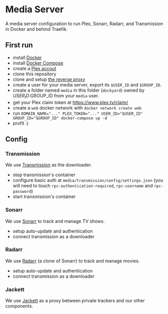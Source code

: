 # Media Server

A media server configuration to run Plex, Sonarr, Radarr, and Transmission in Docker and behind Traefik.


## First run

- install [Docker](https://www.docker.com/)
- install [Docker Compose](https://docs.docker.com/compose/)
- create a [Plex accout](https://www.plex.tv/)
- clone this repository
- clone and setup [the reverse proxy](https://github.com/hkaj/reverse_proxy)
- create a user for your media server, export its `$USER_ID` and `$GROUP_ID`.
- create a folder named `media` in this folder (`dockyard`) owned by $USER_ID:$GROUP_ID from your `media` user.
- get your Plex claim token at https://www.plex.tv/claim/
- create a `web` docker network with `docker network create web`
- run `DOMAIN_NAME="..." PLEX_TOKEN="..." USER_ID="$USER_ID" GROUP_ID="$GROUP_ID" docker-compose up -d`
- profit :)

## Config


### Transmission

We use [Transmission](https://transmissionbt.com/) as the downloader.

- stop transmission's container
- configure basic auth at `media/transmission/config/settings.json` (you will need to touch `rpc-authentication-required`, `rpc-username` and `rpc-password`)
- start transmission's container


### Sonarr

We use [Sonarr](https://sonarr.tv/) to track and manage TV shows.

- setup auto-update and authentication
- connect transmission as a downloader


### Radarr

We use [Radarr](https://radarr.video/) (a clone of Sonarr) to track and manage movies.

- setup auto-update and authentication
- connect transmission as a downloader


### Jackett

We use [Jackett](https://github.com/Jackett/Jackett) as a proxy between private trackers and our other components.
